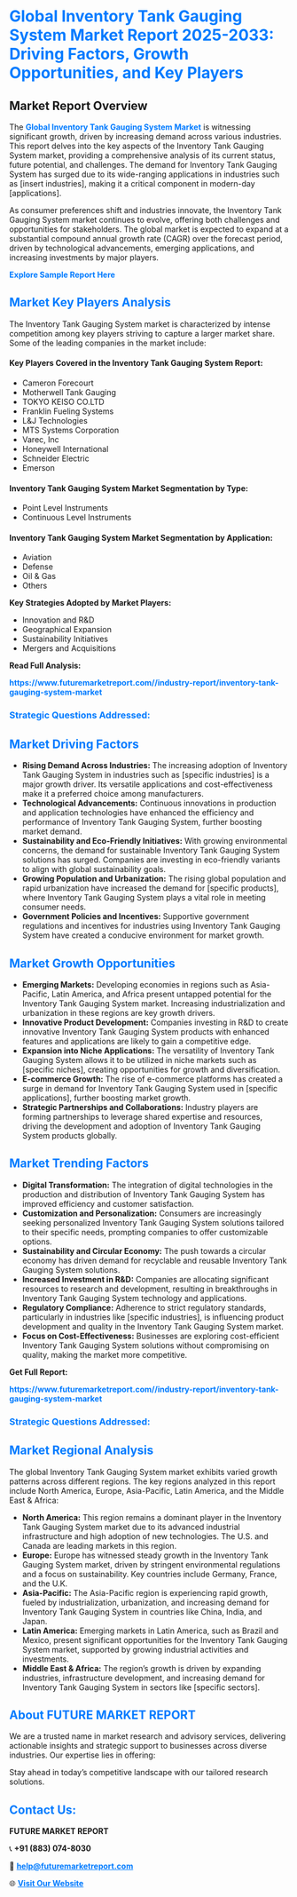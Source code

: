<h1 style="color: #007BFF;">Global Inventory Tank Gauging System Market Report 2025-2033: Driving Factors, Growth Opportunities, and Key Players</h1>

<section id="overview">
<h2>Market Report Overview</h2>
<p>The <a href="https://www.futuremarketreport.com//industry-report/inventory-tank-gauging-system-market" style="color: #007BFF; text-decoration: none;"><strong>Global Inventory Tank Gauging System Market</strong></a> is witnessing significant growth, driven by increasing demand across various industries. This report delves into the key aspects of the Inventory Tank Gauging System market, providing a comprehensive analysis of its current status, future potential, and challenges. The demand for Inventory Tank Gauging System has surged due to its wide-ranging applications in industries such as [insert industries], making it a critical component in modern-day [applications].</p>
<p>As consumer preferences shift and industries innovate, the Inventory Tank Gauging System market continues to evolve, offering both challenges and opportunities for stakeholders. The global market is expected to expand at a substantial compound annual growth rate (CAGR) over the forecast period, driven by technological advancements, emerging applications, and increasing investments by major players.</p>
</section>

<section id="overview">
<p><a href="https://www.futuremarketreport.com//request-sample/reportId=47491" style="color: #007BFF; text-decoration: none;"><strong>Explore Sample Report Here</strong></a></p>
</section>

<section id="key-players">
<h2 style="color: #007BFF;">Market Key Players Analysis</h2>
<p>The Inventory Tank Gauging System market is characterized by intense competition among key players striving to capture a larger market share. Some of the leading companies in the market include:</p>
<h4>Key Players Covered in the Inventory Tank Gauging System Report:</h4>
<ul><li>Cameron Forecourt</li><li>Motherwell Tank Gauging</li><li>TOKYO KEISO CO.LTD</li><li>Franklin Fueling Systems</li><li>L&amp;J Technologies</li><li>MTS Systems Corporation</li><li>Varec, Inc</li><li>Honeywell International</li><li>Schneider Electric</li><li>Emerson</li></ul>
<h4>Inventory Tank Gauging System Market Segmentation by Type:</h4>
<ul><li>Point Level Instruments</li><li>Continuous Level Instruments</li></ul>

<h4>Inventory Tank Gauging System Market Segmentation by Application:</h4>
<ul><li>Aviation</li><li>Defense</li><li>Oil &amp; Gas</li><li>Others</li></ul>
<p><strong>Key Strategies Adopted by Market Players:</strong></p>
<ul>
<li>Innovation and R&D</li>
<li>Geographical Expansion</li>
<li>Sustainability Initiatives</li>
<li>Mergers and Acquisitions</li>
</ul>
</section>

<section>
<p><strong>Read Full Analysis: </strong></p><a href="https://www.futuremarketreport.com//industry-report/inventory-tank-gauging-system-market" style="color: #007BFF; text-decoration: none;"><strong>https://www.futuremarketreport.com//industry-report/inventory-tank-gauging-system-market</strong></a>
<h3 style="color: #007BFF;">Strategic Questions Addressed:</h3>
</section>

<section id="driving-factors">
<h2 style="color: #007BFF;">Market Driving Factors</h2>
<ul>
<li><strong>Rising Demand Across Industries:</strong> The increasing adoption of Inventory Tank Gauging System in industries such as [specific industries] is a major growth driver. Its versatile applications and cost-effectiveness make it a preferred choice among manufacturers.</li>
<li><strong>Technological Advancements:</strong> Continuous innovations in production and application technologies have enhanced the efficiency and performance of Inventory Tank Gauging System, further boosting market demand.</li>
<li><strong>Sustainability and Eco-Friendly Initiatives:</strong> With growing environmental concerns, the demand for sustainable Inventory Tank Gauging System solutions has surged. Companies are investing in eco-friendly variants to align with global sustainability goals.</li>
<li><strong>Growing Population and Urbanization:</strong> The rising global population and rapid urbanization have increased the demand for [specific products], where Inventory Tank Gauging System plays a vital role in meeting consumer needs.</li>
<li><strong>Government Policies and Incentives:</strong> Supportive government regulations and incentives for industries using Inventory Tank Gauging System have created a conducive environment for market growth.</li>
</ul>
</section>

<section id="growth-opportunities">
<h2 style="color: #007BFF;">Market Growth Opportunities</h2>
<ul>
<li><strong>Emerging Markets:</strong> Developing economies in regions such as Asia-Pacific, Latin America, and Africa present untapped potential for the Inventory Tank Gauging System market. Increasing industrialization and urbanization in these regions are key growth drivers.</li>
<li><strong>Innovative Product Development:</strong> Companies investing in R&D to create innovative Inventory Tank Gauging System products with enhanced features and applications are likely to gain a competitive edge.</li>
<li><strong>Expansion into Niche Applications:</strong> The versatility of Inventory Tank Gauging System allows it to be utilized in niche markets such as [specific niches], creating opportunities for growth and diversification.</li>
<li><strong>E-commerce Growth:</strong> The rise of e-commerce platforms has created a surge in demand for Inventory Tank Gauging System used in [specific applications], further boosting market growth.</li>
<li><strong>Strategic Partnerships and Collaborations:</strong> Industry players are forming partnerships to leverage shared expertise and resources, driving the development and adoption of Inventory Tank Gauging System products globally.</li>
</ul>
</section>

<section id="trending-factors">
<h2 style="color: #007BFF;">Market Trending Factors</h2>
<ul>
<li><strong>Digital Transformation:</strong> The integration of digital technologies in the production and distribution of Inventory Tank Gauging System has improved efficiency and customer satisfaction.</li>
<li><strong>Customization and Personalization:</strong> Consumers are increasingly seeking personalized Inventory Tank Gauging System solutions tailored to their specific needs, prompting companies to offer customizable options.</li>
<li><strong>Sustainability and Circular Economy:</strong> The push towards a circular economy has driven demand for recyclable and reusable Inventory Tank Gauging System solutions.</li>
<li><strong>Increased Investment in R&D:</strong> Companies are allocating significant resources to research and development, resulting in breakthroughs in Inventory Tank Gauging System technology and applications.</li>
<li><strong>Regulatory Compliance:</strong> Adherence to strict regulatory standards, particularly in industries like [specific industries], is influencing product development and quality in the Inventory Tank Gauging System market.</li>
<li><strong>Focus on Cost-Effectiveness:</strong> Businesses are exploring cost-efficient Inventory Tank Gauging System solutions without compromising on quality, making the market more competitive.</li>
</ul>
</section>

<section>
<p><strong>Get Full Report: </strong></p><a href="https://www.futuremarketreport.com//industry-report/inventory-tank-gauging-system-market" style="color: #007BFF; text-decoration: none;"><strong>https://www.futuremarketreport.com//industry-report/inventory-tank-gauging-system-market</strong></a>
<h3 style="color: #007BFF;">Strategic Questions Addressed:</h3>
</section>


<section id="regional-analysis">
<h2 style="color: #007BFF;">Market Regional Analysis</h2>
<p>The global Inventory Tank Gauging System market exhibits varied growth patterns across different regions. The key regions analyzed in this report include North America, Europe, Asia-Pacific, Latin America, and the Middle East & Africa:</p>
<ul>
<li><strong>North America:</strong> This region remains a dominant player in the Inventory Tank Gauging System market due to its advanced industrial infrastructure and high adoption of new technologies. The U.S. and Canada are leading markets in this region.</li>
<li><strong>Europe:</strong> Europe has witnessed steady growth in the Inventory Tank Gauging System market, driven by stringent environmental regulations and a focus on sustainability. Key countries include Germany, France, and the U.K.</li>
<li><strong>Asia-Pacific:</strong> The Asia-Pacific region is experiencing rapid growth, fueled by industrialization, urbanization, and increasing demand for Inventory Tank Gauging System in countries like China, India, and Japan.</li>
<li><strong>Latin America:</strong> Emerging markets in Latin America, such as Brazil and Mexico, present significant opportunities for the Inventory Tank Gauging System market, supported by growing industrial activities and investments.</li>
<li><strong>Middle East & Africa:</strong> The region’s growth is driven by expanding industries, infrastructure development, and increasing demand for Inventory Tank Gauging System in sectors like [specific sectors].</li>
</ul>
</section>

<footer>
<h2 style="color: #007BFF;">About FUTURE MARKET REPORT</h2>
<p>We are a trusted name in market research and advisory services, delivering actionable insights and strategic support to businesses across diverse industries. Our expertise lies in offering:</p>

<p>Stay ahead in today’s competitive landscape with our tailored research solutions.</p>

<h2 style="color: #007BFF;">Contact Us:</h2>
<p><strong>FUTURE MARKET REPORT</strong></p>
<p>📞 <strong>+91 (883) 074-8030</strong></p>
<p>📧 <strong><a href="mailto:help@futuremarketreport.com" style="color: #007BFF;">help@futuremarketreport.com</a></strong></p>
<p>🌐 <strong><a href="https://www.futuremarketreport.com/" style="color: #007BFF;">Visit Our Website</a></strong></p>
</footer>